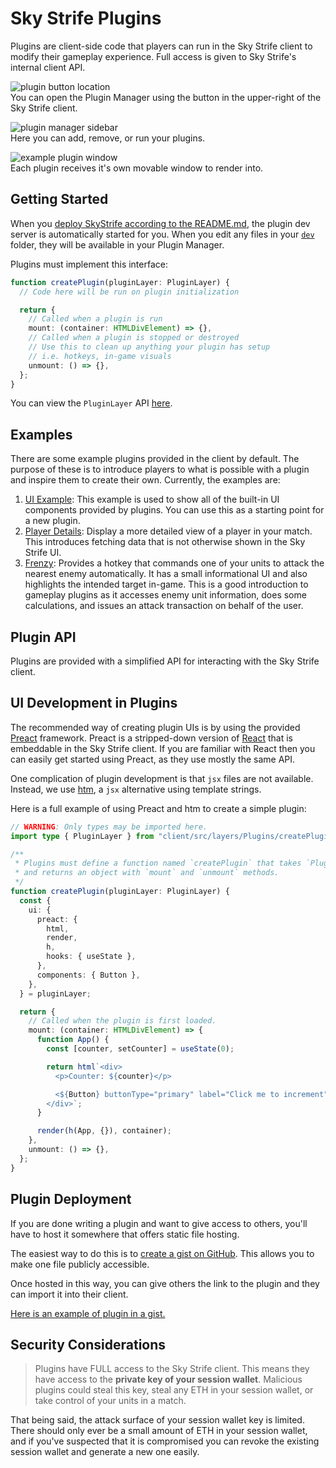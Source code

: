 # Sky Strife Plugins

Plugins are client-side code that players can run in the Sky Strife client to modify their gameplay experience. Full access is given to Sky Strife's internal client API.

![plugin button location](./public/button.png)  
You can open the Plugin Manager using the button in the upper-right of the Sky Strife client.

![plugin manager sidebar](./public/sidebar.png)  
Here you can add, remove, or run your plugins.

![example plugin window](./public/plugin_window.png)  
Each plugin receives it's own movable window to render into.

## Getting Started

When you [deploy SkyStrife according to the README.md](../../README.md#initial-dev-setup), the plugin dev server is automatically started for you.
When you edit any files in your [`dev`](./dev) folder, they will be available in your Plugin Manager.

Plugins must implement this interface:

```typescript
function createPlugin(pluginLayer: PluginLayer) {
  // Code here will be run on plugin initialization

  return {
    // Called when a plugin is run
    mount: (container: HTMLDivElement) => {},
    // Called when a plugin is stopped or destroyed
    // Use this to clean up anything your plugin has setup
    // i.e. hotkeys, in-game visuals
    unmount: () => {},
  };
}
```

You can view the `PluginLayer` API [here](../client/src/layers/Plugins/createPluginLayer.ts).

## Examples

There are some example plugins provided in the client by default.
The purpose of these is to introduce players to what is possible with a plugin and inspire them to create their own.
Currently, the examples are:

1. [UI Example](tutorials/uiExample.md): This example is used to show all of the built-in UI components provided by plugins.
   You can use this as a starting point for a new plugin.
1. [Player Details](tutorials/playerDetails.md): Display a more detailed view of a player in your match.
   This introduces fetching data that is not otherwise shown in the Sky Strife UI.
1. [Frenzy](tutorials/frenzy.md): Provides a hotkey that commands one of your units to attack the nearest enemy automatically.
   It has a small informational UI and also highlights the intended target in-game.
   This is a good introduction to gameplay plugins as it accesses enemy unit information, does some calculations, and issues an attack transaction on behalf of the user.

## Plugin API

Plugins are provided with a simplified API for interacting with the Sky Strife client.

## UI Development in Plugins

The recommended way of creating plugin UIs is by using the provided [Preact](https://preactjs.com/) framework.
Preact is a stripped-down version of [React](https://react.dev/) that is embeddable in the Sky Strife client.
If you are familiar with React then you can easily get started using Preact, as they use mostly the same API.

One complication of plugin development is that `jsx` files are not available.
Instead, we use [htm](https://github.com/developit/htm), a `jsx` alternative using template strings.

Here is a full example of using Preact and htm to create a simple plugin:

```typescript
// WARNING: Only types may be imported here.
import type { PluginLayer } from "client/src/layers/Plugins/createPluginLayer";

/**
 * Plugins must define a function named `createPlugin` that takes `PluginLayer`
 * and returns an object with `mount` and `unmount` methods.
 */
function createPlugin(pluginLayer: PluginLayer) {
  const {
    ui: {
      preact: {
        html,
        render,
        h,
        hooks: { useState },
      },
      components: { Button },
    },
  } = pluginLayer;

  return {
    // Called when the plugin is first loaded.
    mount: (container: HTMLDivElement) => {
      function App() {
        const [counter, setCounter] = useState(0);

        return html`<div>
          <p>Counter: ${counter}</p>

          <${Button} buttonType="primary" label="Click me to increment" onClick=${() => setCounter((c) => c + 1)} />
        </div>`;
      }

      render(h(App, {}), container);
    },
    unmount: () => {},
  };
}
```

## Plugin Deployment

If you are done writing a plugin and want to give access to others, you'll have to host it somewhere that offers static file hosting.

The easiest way to do this is to [create a gist on GitHub](https://docs.github.com/en/get-started/writing-on-github/editing-and-sharing-content-with-gists/creating-gists). This allows you to make one file publicly accessible.

Once hosted in this way, you can give others the link to the plugin and they can import it into their client.

[Here is an example of plugin in a gist.](https://gist.github.com/Kooshaba/d5b430dd44dc0da4fb2b0171eb7b6004)

## Security Considerations

> Plugins have FULL access to the Sky Strife client.
> This means they have access to the **private key of your session wallet**.
> Malicious plugins could steal this key, steal any ETH in your session wallet, or take control of your units in a match.

That being said, the attack surface of your session wallet key is limited.
There should only ever be a small amount of ETH in your session wallet, and if you've suspected that it is compromised you can revoke the existing session wallet and generate a new one easily.
